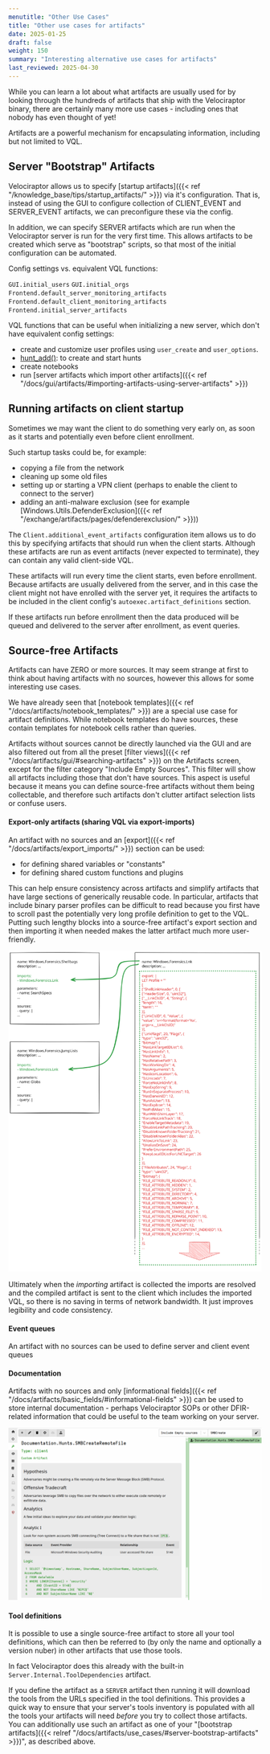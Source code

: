 ```yaml
---
menutitle: "Other Use Cases"
title: "Other use cases for artifacts"
date: 2025-01-25
draft: false
weight: 150
summary: "Interesting alternative use cases for artifacts"
last_reviewed: 2025-04-30
---
```


While you can learn a lot about what artifacts are usually used for by looking
through the hundreds of artifacts that ship with the Velociraptor binary, there
are certainly many more use cases - including ones that nobody has even thought
of yet!

Artifacts are a powerful mechanism for encapsulating information, including but
not limited to VQL.


## Server "Bootstrap" Artifacts

Velociraptor allows us to specify
[startup artifacts]({{< ref "/knowledge_base/tips/startup_artifacts/" >}})
via it's configuration. That
is, instead of using the GUI to configure collection of CLIENT_EVENT and
SERVER_EVENT artifacts, we can preconfigure these via the config.

In addition, we can specify SERVER artifacts which are run when the Velociraptor
server is run for the very first time. This allows artifacts to be created which
serve as "bootstrap" scripts, so that most of the initial configuration can be
automated.


Config settings vs. equivalent VQL functions:

`GUI.initial_users`
`GUI.initial_orgs`
`Frontend.default_server_monitoring_artifacts`
`Frontend.default_client_monitoring_artifacts`
`Frontend.initial_server_artifacts`

VQL functions that can be useful when initializing a new server, which don't have
equivalent config settings:

- create and customize user profiles using `user_create` and `user_options`.
- [hunt_add()](): to create and start hunts
- create notebooks
- run [server artifacts which import other artifacts]({{< ref "/docs/gui/artifacts/#importing-artifacts-using-server-artifacts" >}})

## Running artifacts on client startup

Sometimes we may want the client to do something very early on, as soon as it
starts and potentially even before client enrollment.

Such startup tasks could be, for example:

- copying a file from the network
- cleaning up some old files
- setting up or starting a VPN client (perhaps to enable the client to connect
  to the server)
- adding an anti-malware exclusion (see for example
  [Windows.Utils.DefenderExclusion]({{< ref "/exchange/artifacts/pages/defenderexclusion/" >}}))

The `Client.additional_event_artifacts` configuration item allows us to do this
by specifying artifacts that should run when the client starts. Although these
artifacts are run as event artifacts (never expected to terminate), they can
contain any valid client-side VQL.

These artifacts will run every time the client starts, even before enrollment.
Because artifacts are usually delivered from the server, and in this case the
client might not have enrolled with the server yet, it requires the artifacts to
be included in the client config's `autoexec.artifact_definitions` section.

If these artifacts run before enrollment then the data produced will be queued
and delivered to the server after enrollment, as event queries.

## Source-free Artifacts

Artifacts can have ZERO or more sources. It may seem strange at first to think
about having artifacts with no sources, however this allows for some interesting
use cases.

We have already seen that
[notebook templates]({{< ref "/docs/artifacts/notebook_templates/" >}})
are a special use case for artifact definitions. While notebook templates do
have sources, these contain templates for notebook cells rather than queries.

Artifacts without sources cannot be directly launched via the GUI and are also
filtered out from all the preset
[filter views]({{< ref "/docs/artifacts/gui/#searching-artifacts" >}})
on the Artifacts screen, except for the filter category "Include Empty Sources".
This filter will show all artifacts including those that don't have sources.
This aspect is useful because it means you can define source-free artifacts
without them being collectable, and therefore such artifacts don't clutter
artifact selection lists or confuse users.

#### Export-only artifacts (sharing VQL via export-imports)

An artifact with no sources and an
[export]({{< ref "/docs/artifacts/export_imports/" >}}) section can be used:
  - for defining shared variables or "constants"
  - for defining shared custom functions and plugins

This can help ensure consistency across artifacts and simplify artifacts that
have large sections of generically reusable code. In particular, artifacts that
include binary parser profiles can be difficult to read because you first have
to scroll past the potentially very long profile definition to get to the VQL.
Putting such lengthy blocks into a source-free artifact's export section and
then importing it when needed makes the latter artifact much more user-friendly.

![Reusing VQL can improve artifact legibility](export_reusability.svg)

Ultimately when the _importing_ artifact is collected the imports are resolved
and the compiled artifact is sent to the client which includes the imported VQL,
so there is no saving in terms of network bandwidth. It just improves legibility
and code consistency.

#### Event queues

An artifact with no sources can be used to define server and client event queues

#### Documentation

Artifacts with no sources and only
[informational fields]({{< ref "/docs/artifacts/basic_fields/#informational-fields" >}})
can be used to store internal documentation - perhaps Velociraptor SOPs or other
DFIR-related information that could be useful to the team working on your server.

![artifacts as documentation](artifact_documentation.png)

#### Tool definitions

It is possible to use a single source-free artifact to store all your tool
definitions, which can then be referred to (by only the name and optionally a
version nuber) in other artifacts that use those tools.

In fact Velociraptor does this already with the  built-in
`Server.Internal.ToolDependencies` artifact.

If you define the artifact as a `SERVER` artifact then running it will download
the tools from the URLs specified in the tool definitions. This provides a quick
way to ensure that your server's tools inventory is populated with all the tools
your artifacts will need _before_ you try to collect those artifacts. You can
additionally use such an artifact as one of your
"[bootstrap artifacts]({{< relref "/docs/artifacts/use_cases/#server-bootstrap-artifacts" >}})",
as described above.

